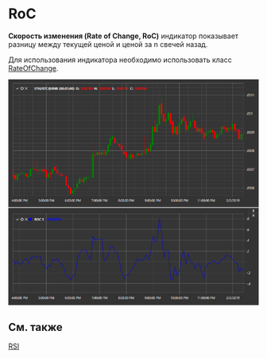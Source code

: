 # RoC

**Скорость изменения (Rate of Change, RoC)** индикатор показывает разницу между текущей ценой и ценой за n свечей назад. 

Для использования индикатора необходимо использовать класс [RateOfChange](xref:StockSharp.Algo.Indicators.RateOfChange). 

![IndicatorRateOfChange](../images/IndicatorRateOfChange.png)

## См. также

[RSI](IndicatorRelativeStrengthIndex.md)
